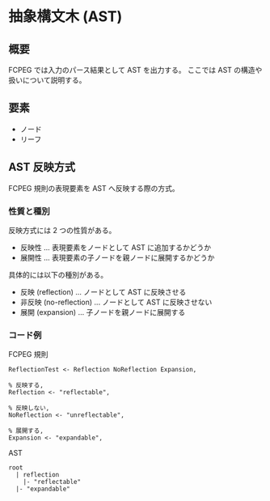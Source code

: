 # 抽象構文木 (AST)

## 概要

FCPEG では入力のパース結果として AST を出力する。
ここでは AST の構造や扱いについて説明する。

## 要素

- ノード
- リーフ

## AST 反映方式

FCPEG 規則の表現要素を AST へ反映する際の方式。

### 性質と種別

反映方式には 2 つの性質がある。

- 反映性 ... 表現要素をノードとして AST に追加するかどうか
- 展開性 ... 表現要素の子ノードを親ノードに展開するかどうか

具体的には以下の種別がある。

- 反映 (reflection) ... ノードとして AST に反映させる
- 非反映 (no-reflection) ... ノードとして AST に反映させない
- 展開 (expansion) ... 子ノードを親ノードに展開する

### コード例

FCPEG 規則

```
ReflectionTest <- Reflection NoReflection Expansion,

% 反映する,
Reflection <- "reflectable",

% 反映しない,
NoReflection <- "unreflectable",

% 展開する,
Expansion <- "expandable",
```

AST

```
root
  | reflection
    |- "reflectable"
  |- "expandable"
```
